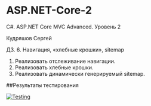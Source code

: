 # ASP.NET-Core-2
C#. ASP.NET Core MVC Advanced. Уровень 2

Кудряшов Сергей

ДЗ. 6. Навигация, «хлебные крошки», sitemap
1. Реализовать отслеживание навигации.
2. Реализовать хлебные крошки.
3. Реализовать динамически генерируемый sitemap.

##Результаты тестирования

[![Testing](https://github.com/kusn/ASP.NET-Core-2/actions/workflows/Testing.yml/badge.svg)](https://github.com/kusn/ASP.NET-Core-2/actions/workflows/Testing.yml)
